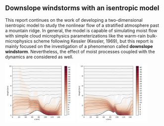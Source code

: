 ## Downslope windstorms with an isentropic model

This report continues on the work of developing a two-dimensional isentropic model to study the nonlinear flow of a stratified atmosphere past a mountain ridge. In general, the model is capable of simulating moist flow with simple cloud microphysics parameterizations like the warm-rain bulk- microphysics scheme following Kessler (Kessler, 1969), but this report is mainly focused on the investigation of a phenomenon called **downslope windstorm**. Nevertheless, the effect of moist processes coupled with the dynamics are considered as well.

<p float="left">
  <img src="./images/Mtn_shape/eps1_12.png" width="45%" />
  <img src="./images/Mtn_shape/lee_eps1_12.png" width="45%" /> 
</p>

